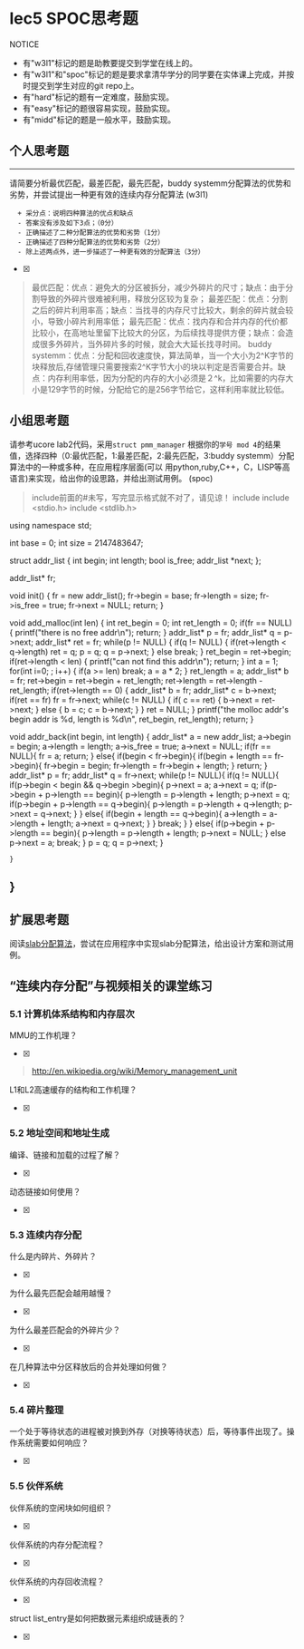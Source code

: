 # lec5 SPOC思考题


NOTICE
- 有"w3l1"标记的题是助教要提交到学堂在线上的。
- 有"w3l1"和"spoc"标记的题是要求拿清华学分的同学要在实体课上完成，并按时提交到学生对应的git repo上。
- 有"hard"标记的题有一定难度，鼓励实现。
- 有"easy"标记的题很容易实现，鼓励实现。
- 有"midd"标记的题是一般水平，鼓励实现。


## 个人思考题
---

请简要分析最优匹配，最差匹配，最先匹配，buddy systemm分配算法的优势和劣势，并尝试提出一种更有效的连续内存分配算法 (w3l1)
```
  + 采分点：说明四种算法的优点和缺点
  - 答案没有涉及如下3点；（0分）
  - 正确描述了二种分配算法的优势和劣势（1分）
  - 正确描述了四种分配算法的优势和劣势（2分）
  - 除上述两点外，进一步描述了一种更有效的分配算法（3分）
 ```
- [x]  

>  最优匹配：优点：避免大的分区被拆分，减少外碎片的尺寸；缺点：由于分割导致的外碎片很难被利用，释放分区较为复杂；
最差匹配：优点：分割之后的碎片利用率高；缺点：当找寻的内存尺寸比较大，剩余的碎片就会较小，导致小碎片利用率低；
最先匹配：优点：找内存和合并内存的代价都比较小，在高地址里留下比较大的分区，为后续找寻提供方便；缺点：会造成很多外碎片，当外碎片多的时候，就会大大延长找寻时间。
buddy systemm：优点：分配和回收速度快，算法简单，当一个大小为2^K字节的块释放后,存储管理只需要搜索2^K字节大小的块以判定是否需要合并。缺点：内存利用率低，因为分配的内存的大小必须是２^k，比如需要的内存大小是129字节的时候，分配给它的是256字节给它，这样利用率就比较低。

## 小组思考题

请参考ucore lab2代码，采用`struct pmm_manager` 根据你的`学号 mod 4`的结果值，选择四种（0:最优匹配，1:最差匹配，2:最先匹配，3:buddy systemm）分配算法中的一种或多种，在应用程序层面(可以 用python,ruby,C++，C，LISP等高语言)来实现，给出你的设思路，并给出测试用例。 (spoc)

>include前面的#未写，写完显示格式就不对了，请见谅！
include <iostream>
include <stdio.h>
include <stdlib.h>

using namespace std;

int base = 0;
int size = 2147483647;

struct addr_list
{
	int begin;
	int length;
	bool is_free;
	addr_list *next;
};

addr_list* fr;

void init()
{
	fr = new addr_list();
	fr->begin = base;
	fr->length = size;
	fr->is_free = true;
	fr->next = NULL;
	return;
}

void add_malloc(int len)
{
	int ret_begin = 0;
	int ret_length = 0;
	if(fr == NULL)
	{
		printf("there is no free addr\n");
		return;
	}
	addr_list* p = fr;
	addr_list* q = p->next;
	addr_list* ret = fr;
	while(p != NULL)
	{
		if(q != NULL)
		{
			if(ret->length < q->length)
				ret = q;
			p = q;
			q = p->next;
		}
		else
			break;
	}
	ret_begin = ret->begin;
	if(ret->length < len)
	{
		printf("can not find this addr\n");
		return;
	}
	int a = 1; 
	for(int i=0; ; i++)
	{
		if(a >= len)
			break;
		a = a * 2;
	}
	ret_length = a;
	addr_list* b = fr;
	ret->begin = ret->begin + ret_length;
	ret->length = ret->length - ret_length;
	if(ret->length == 0)
	{
		addr_list* b = fr;
		addr_list* c = b->next;
		if(ret == fr)
			fr = fr->next;
		while(c != NULL)
		{
			if( c == ret)
			{
				b->next = ret->next;
			}
			else
			{
				b = c;
				c = b->next;
			}
		}
		ret = NULL;
	}
	printf("the molloc addr's begin addr is %d, length is %d\n", ret_begin, ret_length);
	return;
}

void addr_back(int begin, int length)
{
	addr_list* a = new addr_list;
	a->begin = begin;
	a->length = length;
	a->is_free = true;
	a->next = NULL;
	if(fr == NULL){
		fr = a;
		return;
	}
	else{
		if(begin < fr->begin){
			if(begin + length == fr->begin){
				fr->begin = begin;
				fr->length = fr->begin + length;
			}
			return;
		}	
		addr_list* p = fr;
		addr_list* q = fr->next;
		while(p != NULL){
			if(q != NULL){
				if(p->begin < begin && q->begin >begin){
					p->next = a;
					a->next = q;
					if(p->begin + p->length == begin){
						p->length = p->length + length;
						p->next = q;
						if(p->begin + p->length == q->begin){
							p->length = p->length + q->length;
							p->next = q->next;
						}
					}
					else{
						if(begin + length == q->begin){
							a->length = a->length + length;
							a->next = q->next;
						}
					}
					break;
				}
			}
			else{
				if(p->begin + p->length == begin){
					p->length = p->length + length;
					p->next = NULL;
				}
				else
					p->next = a;
				break;
			}
			p = q;
			q = p->next;
		}
				
	}
}
--- 

## 扩展思考题

阅读[slab分配算法](http://en.wikipedia.org/wiki/Slab_allocation)，尝试在应用程序中实现slab分配算法，给出设计方案和测试用例。

## “连续内存分配”与视频相关的课堂练习

### 5.1 计算机体系结构和内存层次
MMU的工作机理？

- [x]  

>  http://en.wikipedia.org/wiki/Memory_management_unit

L1和L2高速缓存的结构和工作机理？

- [x]  

>  

### 5.2 地址空间和地址生成
编译、链接和加载的过程了解？

- [x]  

>  

动态链接如何使用？

- [x]  

>  


### 5.3 连续内存分配
什么是内碎片、外碎片？

- [x]  

>  

为什么最先匹配会越用越慢？

- [x]  

>  

为什么最差匹配会的外碎片少？

- [x]  

>  

在几种算法中分区释放后的合并处理如何做？

- [x]  

>  

### 5.4 碎片整理
一个处于等待状态的进程被对换到外存（对换等待状态）后，等待事件出现了。操作系统需要如何响应？

- [x]  

>  

### 5.5 伙伴系统
伙伴系统的空闲块如何组织？

- [x]  

>  

伙伴系统的内存分配流程？

- [x]  

>  

伙伴系统的内存回收流程？

- [x]  

>  

struct list_entry是如何把数据元素组织成链表的？

- [x]  

>  




